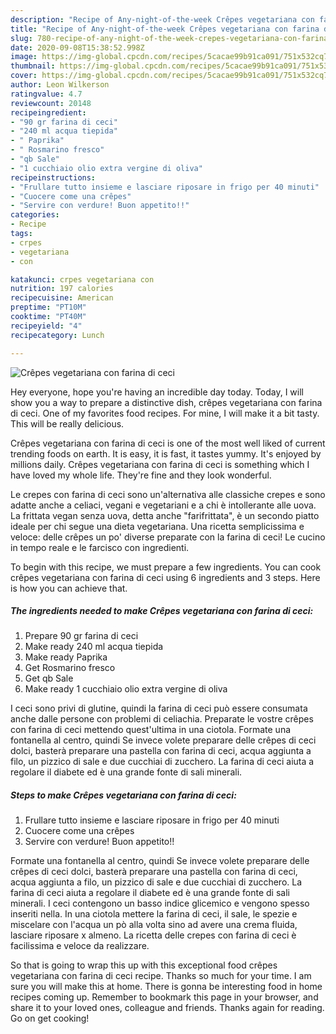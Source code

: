 ```yaml
---
description: "Recipe of Any-night-of-the-week Crêpes vegetariana con farina di ceci"
title: "Recipe of Any-night-of-the-week Crêpes vegetariana con farina di ceci"
slug: 780-recipe-of-any-night-of-the-week-crepes-vegetariana-con-farina-di-ceci
date: 2020-09-08T15:38:52.998Z
image: https://img-global.cpcdn.com/recipes/5cacae99b91ca091/751x532cq70/crepes-vegetariana-con-farina-di-ceci-recipe-main-photo.jpg
thumbnail: https://img-global.cpcdn.com/recipes/5cacae99b91ca091/751x532cq70/crepes-vegetariana-con-farina-di-ceci-recipe-main-photo.jpg
cover: https://img-global.cpcdn.com/recipes/5cacae99b91ca091/751x532cq70/crepes-vegetariana-con-farina-di-ceci-recipe-main-photo.jpg
author: Leon Wilkerson
ratingvalue: 4.7
reviewcount: 20148
recipeingredient:
- "90 gr farina di ceci"
- "240 ml acqua tiepida"
- " Paprika"
- " Rosmarino fresco"
- "qb Sale"
- "1 cucchiaio olio extra vergine di oliva"
recipeinstructions:
- "Frullare tutto insieme e lasciare riposare in frigo per 40 minuti"
- "Cuocere come una crêpes"
- "Servire con verdure! Buon appetito!!"
categories:
- Recipe
tags:
- crpes
- vegetariana
- con

katakunci: crpes vegetariana con 
nutrition: 197 calories
recipecuisine: American
preptime: "PT10M"
cooktime: "PT40M"
recipeyield: "4"
recipecategory: Lunch

---
```



![Crêpes vegetariana con farina di ceci](https://img-global.cpcdn.com/recipes/5cacae99b91ca091/751x532cq70/crepes-vegetariana-con-farina-di-ceci-recipe-main-photo.jpg)

Hey everyone, hope you're having an incredible day today. Today, I will show you a way to prepare a distinctive dish, crêpes vegetariana con farina di ceci. One of my favorites food recipes. For mine, I will make it a bit tasty. This will be really delicious.

Crêpes vegetariana con farina di ceci is one of the most well liked of current trending foods on earth. It is easy, it is fast, it tastes yummy. It's enjoyed by millions daily. Crêpes vegetariana con farina di ceci is something which I have loved my whole life. They're fine and they look wonderful.

Le crepes con farina di ceci sono un&#39;alternativa alle classiche crepes e sono adatte anche a celiaci, vegani e vegetariani e a chi è intollerante alle uova. La frittata vegan senza uova, detta anche &#34;farifrittata&#34;, è un secondo piatto ideale per chi segue una dieta vegetariana. Una ricetta semplicissima e veloce: delle crêpes un po&#39; diverse preparate con la farina di ceci! Le cucino in tempo reale e le farcisco con ingredienti.


To begin with this recipe, we must prepare a few ingredients. You can cook crêpes vegetariana con farina di ceci using 6 ingredients and 3 steps. Here is how you can achieve that.

<!--inarticleads1-->

##### The ingredients needed to make Crêpes vegetariana con farina di ceci:

1. Prepare 90 gr farina di ceci
1. Make ready 240 ml acqua tiepida
1. Make ready  Paprika
1. Get  Rosmarino fresco
1. Get qb Sale
1. Make ready 1 cucchiaio olio extra vergine di oliva


I ceci sono privi di glutine, quindi la farina di ceci può essere consumata anche dalle persone con problemi di celiachia. Preparate le vostre crêpes con farina di ceci mettendo quest&#39;ultima in una ciotola. Formate una fontanella al centro, quindi Se invece volete preparare delle crêpes di ceci dolci, basterà preparare una pastella con farina di ceci, acqua aggiunta a filo, un pizzico di sale e due cucchiai di zucchero. La farina di ceci aiuta a regolare il diabete ed è una grande fonte di sali minerali. 

<!--inarticleads2-->

##### Steps to make Crêpes vegetariana con farina di ceci:

1. Frullare tutto insieme e lasciare riposare in frigo per 40 minuti
1. Cuocere come una crêpes
1. Servire con verdure! Buon appetito!!


Formate una fontanella al centro, quindi Se invece volete preparare delle crêpes di ceci dolci, basterà preparare una pastella con farina di ceci, acqua aggiunta a filo, un pizzico di sale e due cucchiai di zucchero. La farina di ceci aiuta a regolare il diabete ed è una grande fonte di sali minerali. I ceci contengono un basso indice glicemico e vengono spesso inseriti nella. In una ciotola mettere la farina di ceci, il sale, le spezie e miscelare con l&#39;acqua un pò alla volta sino ad avere una crema fluida, lasciare riposare x almeno. La ricetta delle crepes con farina di ceci è facilissima e veloce da realizzare. 

So that is going to wrap this up with this exceptional food crêpes vegetariana con farina di ceci recipe. Thanks so much for your time. I am sure you will make this at home. There is gonna be interesting food in home recipes coming up. Remember to bookmark this page in your browser, and share it to your loved ones, colleague and friends. Thanks again for reading. Go on get cooking!
